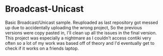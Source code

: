# Broadcast-Unicast
Basic Broadcast/Unicast sample.
Reuploaded as last repository got messed up due to accidentally uploading the wrong project, So the previous versions were copy pasted in, I'll clean up all the issues in the final version.
This project was especially a nightmare as I couldn't access contiki very often so a lot of my work was based off of theory and I'd eventually get to check if it works on a friends laptop. 
